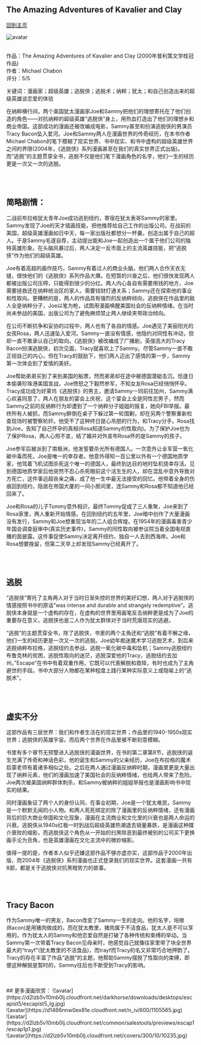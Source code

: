## The Amazing Adventures of Kavalier and Clay
[回到主页](https://boheme130.github.io/Fiction.git.io/)

![avatar](https://graphicnovelty2.files.wordpress.com/2020/03/kavalierclay-escapist.jpg)
<br>
<br>

作品：The Amazing Adventures of Kavalier and Clay (2000年普利策文学桂冠作品) <br>
作者：Michael Chabon <br>
评分：5/5 <br>

关键词：漫画家；超级英雄；逃脱侠；逃脱术；纳粹；犹太；和自己创造出来的超级英雄谈恋爱的体验

在纳粹横行间，两个美国犹太漫画家Joe和Sammy把他们的理想寄托在了他们创造的角色——对抗纳粹的超级英雄“逃脱侠”身上，用热血打造出了他们的理想乡和商业帝国。这部成功的漫画还被改编成电影，Sammy甚至和扮演逃脱侠的男演员Tracy Bacon坠入爱河。Joe和Sammy两人在漫画世界的传奇经历，在本书作者Michael Chabon的笔下模糊了现实世界、书中现实、和书中虚构的超级英雄世界之间的界限(2004年，《逃脱侠》系列漫画甚至在我们的真实世界正式出版)。而“逃脱”的主题贯穿全书，逃脱不仅是他们笔下漫画角色的名字，他们一生的经历更是一次又一次的逃脱。

<br>
<br>

## 简略剧情：
二战前布拉格犹太青年Joe成功逃到纽约，寄宿在犹太表哥Sammy的家里。Sammy发现了Joe的天才插画技能，把他推荐给自己工作的出版公司。在战前的美国，超级英雄漫画如日中天，每一家出版社都想分一杯羹，创造出属于自己的超人。于是Sammy毛遂自荐，主动提出能和Joe一起创造出一个属于他们公司的独特英雄形象。在头脑风暴过后，两人决定一反市面上的主流英雄技能，把“逃脱侠”作为他们的超级英雄。

Joe有着高超的画作技巧，Sammy有着过人的商业头脑，他们两人合作天衣无缝，很快他们的《逃脱侠》系列作品大爆。在短暂的兴奋之后，他们很快发现两人都被出版公司压榨，只能得到很少的分红。两人内心各自有需要用钱的地方，Joe需要拯救还在纳粹统治区的家人，需要钱财打通关系；Sammy还在探索他的事业和性取向。更糟糕的是，两人的作品具有强烈的反纳粹倾向，逃脱侠在作品里的敌人全是纳粹分子，Joe以笔为枪，试图用漫画唤醒美国社会的反纳粹情绪。在当时尚未参战的美国，出版公司为了避免麻烦禁止两人继续夹带政治倾向。

在公司不断抗争和妥协的过程中，两人也有了各自的情感。Joe遇见了美丽阳光的女孩Rosa，两人迅速坠入爱河。Sammy一直没有情感，他隐约对同性有冲动，但却一直不敢承认自己的取向。《逃脱侠》被改编成了广播剧，英俊高大的Tracy Bacon扮演逃脱侠，初次见面，Tracy就喜欢上了Sammy。尽管Sammy一直不敢正视自己的内心，但在Tracy的鼓励下，他们两人迈出了感情的第一步，Sammy第一次体会到了爱情的美好。

Joe帮助弟弟买到了来到美国的船票，然而弟弟却在途中被德国潜艇击沉。恰逢日本偷袭珍珠港美国宣战，Joe愤怒之下毅然参军，不知女友Rosa已经悄悄怀孕。Tracy成功成为好莱坞《逃脱侠》的男主，邀请Sammy一同前往加州，Sammy满心欢喜同意了，两人在朋友的宴会上庆祝，这个宴会上全是同性恋男子，然而Sammy之前的反纳粹行为却遭到了一个纳粹分子姐姐的报复，她向FBI举报。最终所有人被抓，而Sammy醉倒在桌子下躲过第一轮围剿，却在另两个警察重新检查现场时被警察轮奸。他受不了这种终日提心吊胆的行为，和Tracy分手。Rosa找到Joe，告知了自己怀孕的真相(Rosa知道Sammy的性取向)。为了保护Joe也为了保护Rosa，两人心照不宣，结了婚并对外宣布Rosa怀的是Sammy的孩子。

Joe参军后被派到了南极洲，他发誓要杀光所有德国人。一次意外让全军营一氧化碳中毒而死，Joe是唯一的幸存者。他意外得知一百公里以外有一个德国地质学家，他驾着飞机试图杀死这个唯一的德国人，最终到达目的地时坠机侥幸存活。见到德国地质学家后他突然不忍心杀死眼前这个活生生的人，却在混乱中意外导致对方死亡，这件事远超丧亲之痛，成了他一生中最无法接受的回忆。他带着全身的伤痕回到纽约，隐居在帝国大厦的一间小房间里，连Sammy和Rosa都不知道他已经回来了。

Joe和Rosa的儿子Tommy意外相识，最终Tommy促成了三人重聚，Joe来到了Rosa家里，两人重新开始情感。在回到纽约的五年里，Joe暗中创作了大量漫画没有发行，Sammy和Joe想重现当年的二人组合辉煌。在1954年的漫画毒害青少年国会调查庭审中(真实历史事件)，Sammy的同性取向被参议院当着全国电视直播的面披露。这件事促使Sammy决定离开纽约，独自一人去到西海岸。Joe和Rosa想要挽留，但第二天早上却发现Sammy已经离开了。

<br>
<br>

## 逃脱
“逃脱侠”寄托了主角两人对于当时日渐失控的世界的美好幻想，两人对于逃脱侠的情感按照书中的原话”was intense and durable and strangely redemptive”。逃脱侠本身就是一个虚构的存在，在虚构的世界里用画笔反击纳粹更是成为了Joe的重要存在意义，逃脱侠也是二人作为犹太群体对于当时荒唐现实的逃避。

“逃脱”的主题贯穿全书，除了逃脱侠，书里的两个主角还和“逃脱”有着不解之缘，他们一生的经历更是一次又一次的逃脱。Joe幼年痴迷魔术学习逃脱艺术，到后来逃脱纳粹布拉格，逃脱纽约去参战，逃脱一氧化碳中毒和坠机；Sammy逃脱纽约布鲁克林的贫困，逃脱性取向的迷茫，逃脱深爱他的Tracy，逃脱纽约去加州。”Escape”在书中有着双重作用，它既可以代表解脱和救赎，有时也成为了主角避世的手段。书中大部分人物都在某种程度上践行某种实际意义上或隐喻上的“逃脱术”。

<br>
<br>

## 虚实不分
这部作品有三层世界：我们和作者生活在的现实世界；作品里的1940-1950s现实世界；逃脱侠的英雄宇宙。而后两个世界在作品里被不断刻意模糊。

书里有多个章节无预警进入逃脱侠的漫画世界，在书的第二章第8节，逃脱侠的诞生充满了传奇和神话色彩，他的诞生和Sammy的父亲经历，Joe在布拉格的魔术启蒙老师有着诸多相似之处。之后在两人通过漫画反纳粹时期，漫画里更是大量出现了纳粹元素，他们的漫画加速了美国社会的反纳粹情绪，也给两人带来了危险。Joe两次被美国纳粹群体刺杀，和Sammy被纳粹的姐姐举报也是漫画影响书中现实的结果。

同时漫画象征了两个人的身份认同，在事业初期，Joe是一个犹太难民，Sammy是一个默默无闻的小人物。和两人死死绑定的除了漫画里的反纳粹情绪，还有漫画背后的巨大商业帝国和文化现象，漫画在主流商业和文化里的兴衰也是两人命运的兴衰。逃脱侠从1940s红极一时到战后超级英雄热潮退去销量暴跌，是漫画这种媒介衰败的缩影，而逃脱侠这个角色从一开始的扫黑除恶到最终被别的公司买下更换画手沦为丑角，也是英雄漫画在文化主流中的微妙缩影。

值得一提的是，作者本人似乎还嫌这部作品不够亦虚亦实，这部作品于2000年出版，而2004年《逃脱侠》系列漫画也正式登录我们的现实世界。这套漫画一共有8部，都是关于逃脱侠对抗黑暗势力的故事。

<br>
<br>

## Tracy Bacon
作为Sammy唯一的男友，Bacon改变了Sammy一生的走向。他的名字，培根(Bacon)是用猪肉做成的，而在犹太教里，猪肉属于不洁食品，犹太人是不可以享用的。作为犹太人的Sammy和他恋爱自然是打破了各种传统和束缚的举动。当Sammy第一次带着Tracy Bacon见母亲时，他感觉自己就像往家里带了块全世界最大的“trayf”(犹太教里的不洁食品)，而trayf而Tracy的名又非常巧合地押韵了。Tracy的存在丰富了作品“逃脱”的主题，他帮助Sammy摆脱了性取向的束缚，即便这种解脱是暂时的，Sammy往后也不断受到Tracy的影响。



<br>
<br>
## 更多漫画欣赏：
![avatar](https://d2lzb5v10mb0lj.cloudfront.net/darkhorse/downloads/desktops/escapist5/escapist5_lg.jpg)
<br>
![avatar](https://d1466nnw0ex81e.cloudfront.net/n_iv/600/1105565.jpg)
<br>
![avatar](https://d2lzb5v10mb0lj.cloudfront.net/common/salestools/previews/escap1/escap1p1.jpg)
<br>
![avatar](https://d2lzb5v10mb0lj.cloudfront.net/covers/300/10/10235.jpg)
<br>

